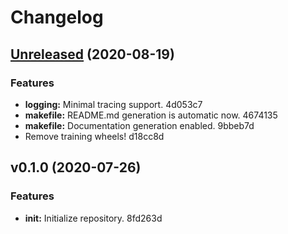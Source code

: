 # Changelog

## [Unreleased](https://github.com/Hoverbear-Consulting/junctor/compare/v0.1.0...HEAD) (2020-08-19)

### Features

* **logging:** Minimal tracing support. 4d053c7
* **makefile:** README.md generation is automatic now. 4674135
* **makefile:** Documentation generation enabled. 9bbeb7d
* Remove training wheels! d18cc8d


## v0.1.0 (2020-07-26)

### Features

* **init:** Initialize repository. 8fd263d


